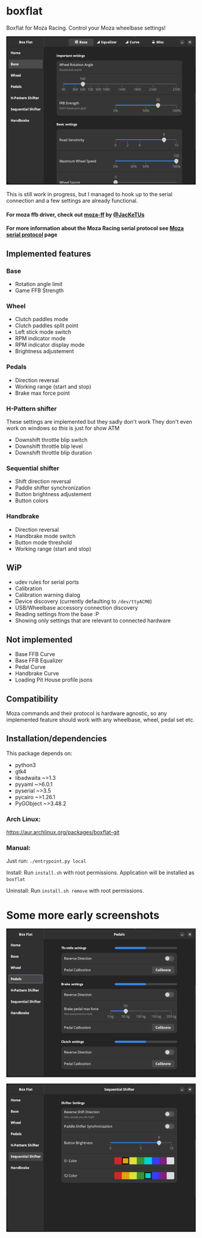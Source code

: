 # boxflat
Boxflat for Moza Racing. Control your Moza wheelbase settings!

![Base panel](./screens/base.png)

This is still work in progress, but I managed to hook up to the serial connection and a few settings are already functional.

#### For moza ffb driver, check out [moza-ff](https://github.com/JacKeTUs/moza-ff) by [@JacKeTUs](https://github.com/JacKeTUs)
#### For more information about the Moza Racing serial protocol see [Moza serial protocol](./moza-protocol.md) page

## Implemented features
### Base
- Rotation angle limit
- Game FFB Strength

### Wheel
- Clutch paddles mode
- Clutch paddles split point
- Left stick mode switch
- RPM indicator mode
- RPM indicator display mode
- Brightness adjustement

### Pedals
- Direction reversal
- Working range (start and stop)
- Brake max force point

### H-Pattern shifter
These settings are implemented but they sadly don't work
They don't even work on windows so this is just for show ATM
- Downshift throttle blip switch
- Downshift throttle blip level
- Downshift throttle blip duration

### Sequential shifter
- Shift direction reversal
- Paddle shifter synchronization
- Button brightness adjustement
- Button colors

### Handbrake
- Direction reversal
- Handbrake mode switch
- Button mode threshold
- Working range (start and stop)

## WiP
- udev rules for serial ports
- Calibration
- Calibration warning dialog
- Device discovery (currently defaulting to `/dev/ttyACM0`)
- USB/Wheelbase accessory connection discovery
- Reading settings from the base :P
- Showing only settings that are relevant to connected hardware

## Not implemented
- Base FFB Curve
- Base FFB Equalizer
- Pedal Curve
- Handbrake Curve
- Loading Pit House profile jsons

## Compatibility
Moza commands and their protocol is hardware agnostic, so any implemented feature should work with any wheelbase, wheel, pedal set etc.

## Installation/dependencies
This package depends on:
- python3
- gtk4
- libadwaita ~>1.3
- pyyaml ~>6.0.1
- pyserial ~>3.5
- pycairo ~>1.26.1
- PyGObject ~>3.48.2

### Arch Linux:
https://aur.archlinux.org/packages/boxflat-git

### Manual:
Just run: `./entrypoint.py local`

Install: Run `install.sh` with root permissions. Application will be installed as `boxflat`

Uninstall: Run `install.sh remove` with root permissions.

# Some more early screenshots
![Pedals panel](./screens/pedals.png)

![Sequential shifter panel](./screens/sequential.png)
